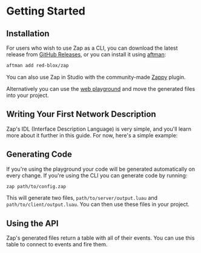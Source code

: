 <script setup lang="ts">
const exampleConfig = `-- these two settings can be ignored if you're not using the CLI
opt server_output = "path/to/server/output.luau"
opt client_output = "path/to/client/output.luau"

event MyEvent = {
	from: Server,
	type: Reliable,
	call: ManyAsync,
	data: (Foo: u32, Bar: string),
}`

const apiExample = `-- Server
local Zap = require(path.to.server.output)

Zap.MyEvent.FireAll(123, "hello world")

-- Client
local Zap = require(path.to.client.output)

Zap.MyEvent.On(function(Foo, Bar)
	print(Foo, Bar)
end)`
</script>

# Getting Started

## Installation

For users who wish to use Zap as a CLI, you can download the latest release from [GitHub Releases](https://github.com/red-blox/zap/releases/), or you can install it using [aftman](https://github.com/lpghatguy/aftman):

```bash
aftman add red-blox/zap
```

You can also use Zap in Studio with the community-made [Zappy](https://github.com/Ultrasonic1209/Zappy/) plugin.

Alternatively you can use the [web playground](https://zap.redblox.dev/playground) and move the generated files into your project.

## Writing Your First Network Description

Zap's IDL (Interface Description Language) is very simple, and you'll learn more about it further in this guide. For now, here's a simple example:

<CodeBlock :code="exampleConfig"/>

## Generating Code

If you're using the playground your code will be generated automatically on every change. If you're using the CLI you can generate code by running:

```bash
zap path/to/config.zap
```

This will generate two files, `path/to/server/output.luau` and `path/to/client/output.luau`. You can then use these files in your project.

## Using the API

Zap's generated files return a table with all of their events. You can use this table to connect to events and fire them.

<CodeBlock :code="apiExample" lang="lua" />
